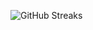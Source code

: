 ![GitHub Streaks](https://github-streaks-mqc9.onrender.com/streak/happilli/image?theme=midnight&cache_bust=1743810640&lang=ja)

